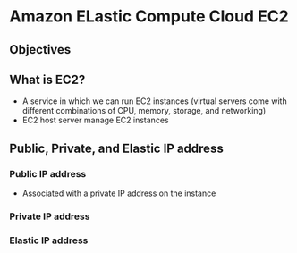# Amazon ELastic Compute Cloud EC2


## Objectives



## What is EC2?
* A service in which we can run EC2 instances (virtual servers come with different combinations of CPU, memory, storage, and networking)
* EC2 host server manage EC2 instances

## Public, Private, and Elastic IP address
### Public IP address
* Associated with a private IP address on the instance

### Private IP address

### Elastic IP address